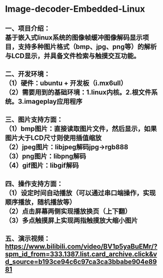 # Image-decoder-Embedded-Linux
一、项目介绍：  
基于嵌入式linux系统的图像帧缓冲图像解码显示项目，支持多种图片格式（bmp、jpg、png等）的解析与LCD显示，并具备文件检索与触摸交互功能。
--------------------------------------------------------------------------
二、开发环境：  
（1）硬件：ubuntu + 开发板（i.mx6ull）  
（2）需要用到的基础环境：1.linux内核。2.根文件系统。3.imageplay应用程序  
--------------------------------------------------------------------------
三、图片支持方面：  
（1）bmp图片：直接读取图片文件，然后显示，如果图片大于LCD尺寸则使用插值缩放  
（2）jpeg图片：libjpeg解码jpg->rgb888  
（3）png图片：libpng解码  
（4）gif图片：libgif解码  
--------------------------------------------------------------------------
四、操作支持方面：  
（1）设定时间自动播放（可以通过串口端操作，实现顺序播放，随机播放等）  
（2）点击屏幕两侧实现播放换页（上下翻）  
（3）多点触摸屏上实现两指触摸放大缩小图片  
--------------------------------------------------------------------------
五、演示视频：  
https://www.bilibili.com/video/BV1p5yaBuEMr/?spm_id_from=333.1387.list.card_archive.click&vd_source=b193ce94c6c97ca3ca3bbabe904e8981
--------------------------------------------------------------------------
